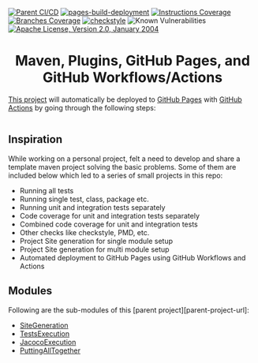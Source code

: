 [![Parent CI/CD](https://github.com/faisalazam/MavenInActionWithGitHubActions/actions/workflows/parent-build.yml/badge.svg)](https://github.com/faisalazam/MavenInActionWithGitHubActions/actions/workflows/parent-build.yml)
[![pages-build-deployment](https://github.com/faisalazam/MavenInActionWithGitHubActions/actions/workflows/pages/pages-build-deployment/badge.svg)](https://github.com/faisalazam/MavenInActionWithGitHubActions/actions/workflows/pages/pages-build-deployment)
[![Instructions Coverage](https://faisalazam.github.io/MavenInActionWithGitHubActions/INDIVIDUAL_MODULES/PuttingAllTogether/jacoco-merged/jacoco-resources/badges/jacoco.svg)](https://faisalazam.github.io/MavenInActionWithGitHubActions/INDIVIDUAL_MODULES/PuttingAllTogether/jacoco-merged/index.html)
[![Branches Coverage](https://faisalazam.github.io/MavenInActionWithGitHubActions/INDIVIDUAL_MODULES/PuttingAllTogether/jacoco-merged/jacoco-resources/badges/branches.svg)](https://faisalazam.github.io/MavenInActionWithGitHubActions/INDIVIDUAL_MODULES/PuttingAllTogether/jacoco-merged/index.html)
[![checkstyle](https://faisalazam.github.io/MavenInActionWithGitHubActions/INDIVIDUAL_MODULES/PuttingAllTogether/badges/checkstyle-result.svg)](https://faisalazam.github.io/MavenInActionWithGitHubActions/INDIVIDUAL_MODULES/PuttingAllTogether/checkstyle.html)
![Known Vulnerabilities](https://snyk.io/test/github/faisalazam/maveninactionwithgithubactions/badge.svg)
[![Apache License, Version 2.0, January 2004](https://img.shields.io/github/license/apache/maven.svg?label=License)](https://faisalazam.github.io/MavenInActionWithGitHubActions/LICENSE)

<h1 style="text-align:center">
  Maven, Plugins, GitHub Pages, and GitHub Workflows/Actions
</h1>

<p>
    <a href="https://faisalazam.github.io/MavenInActionWithGitHubActions/staging/index.html">This project</a> 
    will automatically be deployed to <a href="https://pages.github.com/">GitHub Pages</a> 
    with <a href="https://github.com/features/actions">GitHub Actions</a> by going through the following steps:
</p>
<p>
    <a href="https://github.com/faisalazam/MavenInActionWithGitHubActions/actions/workflows/putting-all-together.yml">
        <img src="https://github.com/faisalazam/MavenInActionWithGitHubActions/tree/master/.github/assets/putting-all-together.png" alt="">
    </a>
</p>

## Inspiration
<p>
    While working on a personal project, felt a need to develop and share a template maven project solving 
    the basic problems. Some of them are included below which led to a series of small projects in this repo:
</p>
<ul>
    <li>Running all tests</li>
    <li>Running single test, class, package etc.</li>
    <li>Running unit and integration tests separately</li>
    <li>Code coverage for unit and integration tests separately</li>
    <li>Combined code coverage for unit and integration tests</li>
    <li>Other checks like checkstyle, PMD, etc.</li>
    <li>Project Site generation for single module setup</li>
    <li>Project Site generation for multi module setup</li>
    <li>Automated deployment to GitHub Pages using GitHub Workflows and Actions</li>
</ul>

## Modules
<p>
    Following are the sub-modules of this [parent project][parent-project-url]:
</p>

* [SiteGeneration][site-generation-url]
* [TestsExecution][tests-execution-url]
* [JacocoExecution][jacoco-execution-url]
* [PuttingAllTogether][putting-all-together-url]


<!-- MARKDOWN LINKS & IMAGES -->
<!-- https://www.markdownguide.org/basic-syntax/#reference-style-links -->
[parent-project-url]:https://faisalazam.github.io/MavenInActionWithGitHubActions/staging/index.html
[site-generation-url]:https://faisalazam.github.io/MavenInActionWithGitHubActions/staging/SiteGeneration/sitegeneration/index.html
[tests-execution-url]:https://faisalazam.github.io/MavenInActionWithGitHubActions/staging/TestsExecution/testsexecution/index.html
[jacoco-execution-url]:https://faisalazam.github.io/MavenInActionWithGitHubActions/staging/JacocoExecution/jacocoexecution/index.html
[putting-all-together-url]:https://faisalazam.github.io/MavenInActionWithGitHubActions/staging/PuttingAllTogether/puttingalltogether/index.html